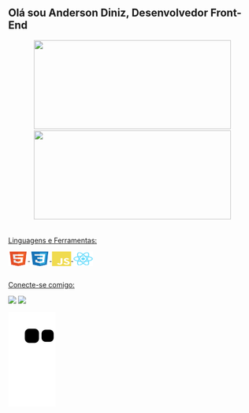 ## Olá sou Anderson Diniz, Desenvolvedor Front-End
<div align="center">
  <a href="https://github.com/AndersonDinizDev/">
  <img height="180px" width="400px" src="https://github-readme-stats.vercel.app/api?username=AndersonDinizDev&show_icons=true&theme=dark&include_all_commits=true&count_private=true"/>
  <img height="180px" width="400px" src="https://github-readme-stats.vercel.app/api/top-langs/?username=AndersonDinizDev&layout=compact&langs_count=7&theme=dark"/>
</div>
<div style="display: inline_block"><br>
<p>Linguagens e Ferramentas:</p>
  <img align="center" alt="Diniz-HTML" height="30" width="40" src="https://raw.githubusercontent.com/devicons/devicon/master/icons/html5/html5-original.svg">
  <img align="center" alt="Diniz-CSS" height="30" width="40" src="https://raw.githubusercontent.com/devicons/devicon/master/icons/css3/css3-original.svg">
  <img align="center" alt="Diniz-Js" height="30" width="40" src="https://raw.githubusercontent.com/devicons/devicon/master/icons/javascript/javascript-plain.svg">
  <img align="center" alt="Diniz-React" height="30" width="40" src="https://raw.githubusercontent.com/devicons/devicon/master/icons/react/react-original.svg">
  
  ##
<p>Conecte-se comigo:</p>
<div>
  <a href = "mailto:andersondiniz159@gmail.com"><img src="https://img.shields.io/badge/-Gmail-%23333?style=for-the-badge&logo=gmail&logoColor=white" target="_blank"></a>
  <a href="https://www.linkedin.com/in/anderson-diniz-763342230/" target="_blank"><img src="https://img.shields.io/badge/-LinkedIn-%230077B5?style=for-the-badge&logo=linkedin&logoColor=white" target="_blank"></a> 
 
  ![Snake animation](https://github.com/rafaballerini/rafaballerini/blob/output/github-contribution-grid-snake.svg)
 
</div>
